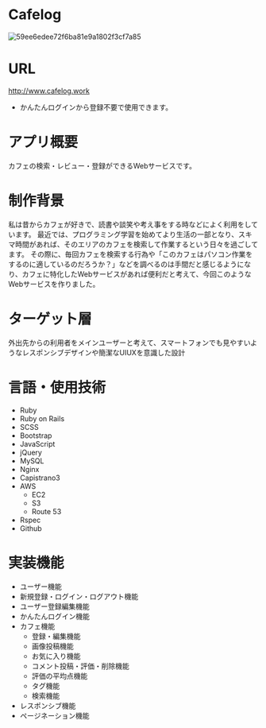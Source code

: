 # Cafelog

![59ee6edee72f6ba81e9a1802f3cf7a85](https://user-images.githubusercontent.com/53207844/110472695-03a54a00-8121-11eb-8898-c0cfbdb073d2.gif)

# URL
http://www.cafelog.work
- かんたんログインから登録不要で使用できます。

# アプリ概要
カフェの検索・レビュー・登録ができるWebサービスです。

# 制作背景
私は昔からカフェが好きで、読書や談笑や考え事をする時などによく利用をしています。
  最近では、プログラミング学習を始めてより生活の一部となり、スキマ時間があれば、そのエリアのカフェを検索して作業するという日々を過ごしてます。
  その際に、毎回カフェを検索する行為や「このカフェはパソコン作業をするのに適しているのだろうか？」などを調べるのは手間だと感じるようになり、カフェに特化したWebサービスがあれば便利だと考えて、今回このようなWebサービスを作りました。
 
# ターゲット層
外出先からの利用者をメインユーザーと考えて、スマートフォンでも見やすいようなレスポンシブデザインや簡潔なUIUXを意識した設計

# 言語・使用技術
- Ruby
- Ruby on Rails
- SCSS
- Bootstrap
- JavaScript
- jQuery
- MySQL
- Nginx
- Capistrano3
- AWS
  - EC2
  - S3
  - Route 53
- Rspec
- Github

# 実装機能
- ユーザー機能
 - 新規登録・ログイン・ログアウト機能
 - ユーザー登録編集機能
 - かんたんログイン機能
- カフェ機能
  - 登録・編集機能
  - 画像投稿機能
  - お気に入り機能
  - コメント投稿・評価・削除機能
  - 評価の平均点機能
  - タグ機能
  - 検索機能
- レスポンシブ機能
- ページネーション機能
